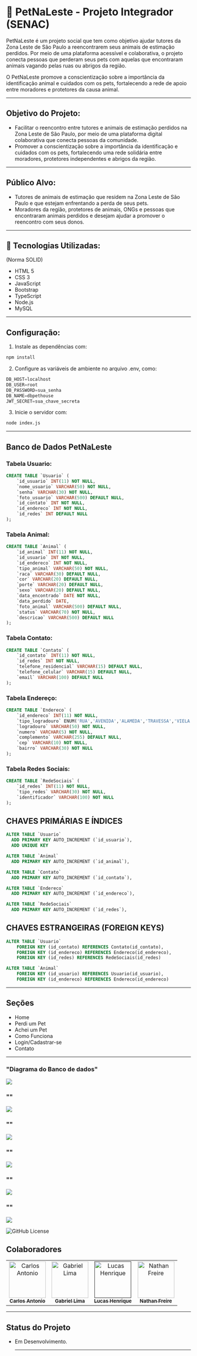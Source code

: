 # 🐶 PetNaLeste - Projeto Integrador (SENAC)
PetNaLeste é um projeto social que tem como objetivo ajudar tutores da Zona Leste de São Paulo a reencontrarem seus animais de estimação perdidos. Por meio de uma plataforma acessível e colaborativa, o projeto conecta pessoas que perderam seus pets com aquelas que encontraram animais vagando pelas ruas ou abrigos da região.

O PetNaLeste promove a conscientização sobre a importância da identificação animal e cuidados com os pets, fortalecendo a rede de apoio entre moradores e protetores da causa animal.

---

## Objetivo do Projeto:

- Facilitar o reencontro entre tutores e animais de estimação perdidos na Zona Leste de São Paulo, por meio de uma plataforma digital colaborativa que conecta pessoas da comunidade.
- Promover a conscientização sobre a importância da identificação e cuidados com os pets, fortalecendo uma rede solidária entre moradores, protetores independentes e abrigos da região.

---

## Público Alvo:

- Tutores de animais de estimação que residem na Zona Leste de São Paulo e que estejam enfrentando a perda de seus pets.
- Moradores da região, protetores de animais, ONGs e pessoas que encontraram animais perdidos e desejam ajudar a promover o reencontro com seus donos.

---

## 🚀 Tecnologias Utilizadas:
(Norma SOLID)
- HTML 5
- CSS 3
- JavaScript
- Bootstrap
- TypeScript
- Node.js
- MySQL

---

## Configuração:

1. Instale as dependências com:

```bash 
npm install
```

2. Configure as variáveis de ambiente no arquivo .env, como:

```sql
DB_HOST=localhost
DB_USER=root
DB_PASSWORD=sua_senha
DB_NAME=dbpethouse
JWT_SECRET=sua_chave_secreta
```

3. Inicie o servidor com:

```bash 
node index.js
```

---

## Banco de Dados PetNaLeste

### Tabela Usuario:

```sql
CREATE TABLE `Usuario` (
    `id_usuario` INT(11) NOT NULL,
    `nome_usuario` VARCHAR(50) NOT NULL,
    `senha` VARCHAR(30) NOT NULL,
    `foto_usuario` VARCHAR(500) DEFAULT NULL,
    `id_contato` INT NOT NULL,
    `id_endereco` INT NOT NULL,
    `id_redes` INT DEFAULT NULL
);
```

### Tabela Animal:

```sql
CREATE TABLE `Animal` (
    `id_animal` INT(11) NOT NULL,
    `id_usuario` INT NOT NULL,
    `id_endereco` INT NOT NULL,
    `tipo_animal` VARCHAR(50) NOT NULL,
    `raca` VARCHAR(30) DEFAULT NULL,
    `cor` VARCHAR(20) DEFAULT NULL,
    `porte` VARCHAR(20) DEFAULT NULL,
    `sexo` VARCHAR(20) DEFAULT NULL,
    `data_encontrado` DATE NOT NULL,
    `data_perdido` DATE,
    `foto_animal` VARCHAR(500) DEFAULT NULL,
    `status` VARCHAR(70) NOT NULL,
    `descricao` VARCHAR(500) DEFAULT NULL
);
```

### Tabela Contato:

```sql
CREATE TABLE `Contato` (
    `id_contato` INT(11) NOT NULL,
    `id_redes` INT NOT NULL,
    `telefone_residencial` VARCHAR(15) DEFAULT NULL,
    `telefone_celular` VARCHAR(15) DEFAULT NULL,
    `email` VARCHAR(100) DEFAULT NULL
);
```

### Tabela Endereço:

```sql
CREATE TABLE `Endereco` (
    `id_endereco` INT(11) NOT NULL,
    `tipo_logradouro` ENUM('RUA','AVENIDA','ALAMEDA','TRAVESSA','VIELA','ESTRADA','RODOVIA') NOT NULL,
    `logradouro` VARCHAR(50) NOT NULL,
    `numero` VARCHAR(5) NOT NULL,
    `complemento` VARCHAR(255) DEFAULT NULL,
    `cep` VARCHAR(10) NOT NULL,
    `bairro` VARCHAR(30) NOT NULL
);
```

### Tabela Redes Sociais:

```sql 
CREATE TABLE `RedeSociais` (
    `id_redes` INT(11) NOT NULL,
    `tipo_redes` VARCHAR(30) NOT NULL,
    `identificador` VARCHAR(100) NOT NULL
);
```

## CHAVES PRIMÁRIAS E ÍNDICES

```sql
ALTER TABLE `Usuario`
  ADD PRIMARY KEY AUTO_INCREMENT (`id_usuario`),
  ADD UNIQUE KEY
```

```sql
ALTER TABLE `Animal`
  ADD PRIMARY KEY AUTO_INCREMENT (`id_animal`),
```

```sql
ALTER TABLE `Contato`
  ADD PRIMARY KEY AUTO_INCREMENT (`id_contato`),
```

```sql
ALTER TABLE `Endereco`
  ADD PRIMARY KEY AUTO_INCREMENT (`id_endereco`),
```

```sql
ALTER TABLE `RedeSociais`
  ADD PRIMARY KEY AUTO_INCREMENT (`id_redes`),
```

## CHAVES ESTRANGEIRAS (FOREIGN KEYS)

```sql
ALTER TABLE `Usuario`
    FOREIGN KEY (id_contato) REFERENCES Contato(id_contato),
    FOREIGN KEY (id_endereco) REFERENCES Endereco(id_endereco),
    FOREIGN KEY (id_redes) REFERENCES RedeSociais(id_redes)
```

```sql
ALTER TABLE `Animal`
    FOREIGN KEY (id_usuario) REFERENCES Usuario(id_usuario),
    FOREIGN KEY (id_endereco) REFERENCES Endereco(id_endereco)
```

---

## Seções 

- Home
- Perdi um Pet
- Achei um Pet
- Como Funciona
- Login/Cadastrar-se
- Contato

---

### "Diagrama do Banco de dados"
![](Front-and/img/Diagrama-Banco.png)
### ""
![](src/public/img/.png)
### ""
![](src/public/img/.png)
### ""
![](src/public/img/.png)
### ""
![](src/public/img/.png)
### ""
![](src/public/img/.png)

![GitHub License](https://img.shields.io/github/license/nathanfreire/PetNaLeste)

## Colaboradores

<table>
  <tr>
    <td align="center">
      <a href="https://www.linkedin.com/in/carlosabcj/" target="_blank">
        <img src="Front-and/img/bolsonaro.jpg" width="100px;" alt="Carlos Antonio"/><br>
        <sub><b>Carlos Antonio</b></sub>
      </a>
    </td>
    <td align="center">
      <a href="https://www.linkedin.com/in/gabriel-lima-a078182b3/" target="_blank">
        <img src="Front-and/img/foto2git.jpg" width="100px;" alt="Gabriel Lima"/><br>
        <sub><b>Gabriel Lima</b></sub>
      </a>
    </td>
    <td align="center">
      <a href="" target="_blank">
        <img src="Front-and/img/foto3git.jpg" width="100px;" alt="Lucas Henrique"/><br>
        <sub><b>Lucas Henrique</b></sub>
      </a>
    </td>
    <td align="center">
      <a href="https://www.linkedin.com/in/nathan-furukawa/" target="_blank">
        <img src="Front-and/img/foto4git.jpg" width="100px;" alt="Nathan Freire"/><br>
        <sub><b>Nathan Freire</b></sub>
      </a>
    </td>
  </tr>
</table>


---

## Status do Projeto

- Em Desenvolvimento.

  ---

